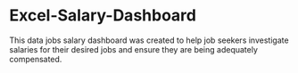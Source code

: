 # Excel-Salary-Dashboard
This data jobs salary dashboard was created to help job seekers investigate salaries for their desired jobs and ensure they are being adequately compensated. 
